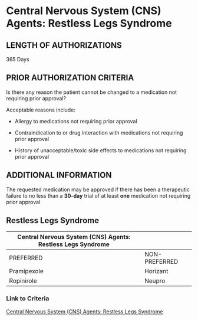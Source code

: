 # Central Nervous System (CNS) Agents: Restless Legs Syndrome

## LENGTH OF AUTHORIZATIONS

365 Days

## PRIOR AUTHORIZATION CRITERIA

Is there any reason the patient cannot be changed to a medication not requiring prior approval?

Acceptable reasons include:

- Allergy to medications not requiring prior approval

- Contraindication to or drug interaction with medications not requiring prior approval

- History of unacceptable/toxic side effects to medications not requiring prior approval

## ADDITIONAL INFORMATION

The requested medication may be approved if there has been a therapeutic failure to no less than a **30-day** trial of at least **one** medication not requiring prior approval

## Restless Legs Syndrome

| Central Nervous System (CNS) Agents: Restless Legs Syndrome  |                         |
|--------------------------------------------------------------|-------------------------|
| PREFERRED                                                    | NON-PREFERRED           |
| Pramipexole                                                  | Horizant                |
| Ropinirole                                                   | Neupro                  |

### Link to Criteria

[Central Nervous System (CNS) Agents: Restless Legs Syndrome](https://pharmacy.medicaid.ohio.gov/sites/default/files/20220415_UPDL_Criteria_FINAL_.pdf#page=41)
